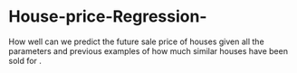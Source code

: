 # House-price-Regression-
How well can we predict the future sale price of houses given all the parameters and previous examples of how much similar houses have been sold for .
